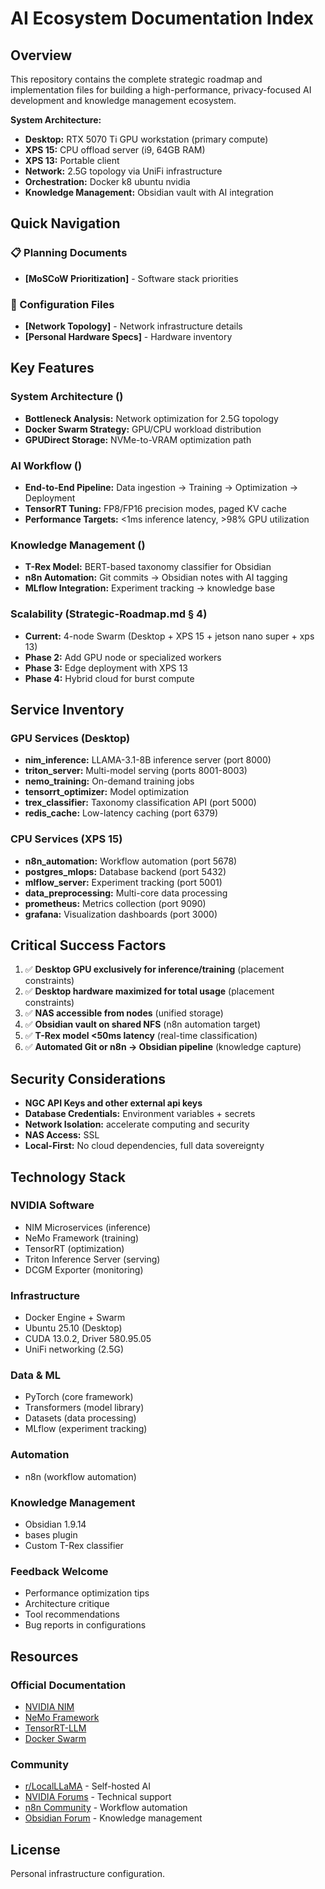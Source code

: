 # AI Ecosystem Documentation Index

## Overview

This repository contains the complete strategic roadmap and implementation files for building a high-performance, privacy-focused AI development and knowledge management ecosystem.

**System Architecture:**
- **Desktop:** RTX 5070 Ti GPU workstation (primary compute)
- **XPS 15:** CPU offload server (i9, 64GB RAM)
- **XPS 13:** Portable client
- **Network:** 2.5G topology via UniFi infrastructure
- **Orchestration:** Docker k8 ubuntu nvidia
- **Knowledge Management:** Obsidian vault with AI integration

## Quick Navigation


### 📋 Planning Documents

- **[MoSCoW Prioritization]** - Software stack priorities


### 🔧 Configuration Files

- **[Network Topology]** - Network infrastructure details
- **[Personal Hardware Specs]** - Hardware inventory




## Key Features

### System Architecture ()

- **Bottleneck Analysis:** Network optimization for 2.5G topology
- **Docker Swarm Strategy:** GPU/CPU workload distribution
- **GPUDirect Storage:** NVMe-to-VRAM optimization path

### AI Workflow ()

- **End-to-End Pipeline:** Data ingestion → Training → Optimization → Deployment
- **TensorRT Tuning:** FP8/FP16 precision modes, paged KV cache
- **Performance Targets:** <1ms inference latency, >98% GPU utilization

### Knowledge Management ()

- **T-Rex Model:** BERT-based taxonomy classifier for Obsidian
- **n8n Automation:** Git commits → Obsidian notes with AI tagging
- **MLflow Integration:** Experiment tracking → knowledge base

### Scalability (Strategic-Roadmap.md § 4)

- **Current:** 4-node Swarm (Desktop + XPS 15 + jetson nano super + xps 13)
- **Phase 2:** Add GPU node or specialized workers
- **Phase 3:** Edge deployment with XPS 13
- **Phase 4:** Hybrid cloud for burst compute


## Service Inventory

### GPU Services (Desktop)
- **nim_inference:** LLAMA-3.1-8B inference server (port 8000)
- **triton_server:** Multi-model serving (ports 8001-8003)
- **nemo_training:** On-demand training jobs
- **tensorrt_optimizer:** Model optimization
- **trex_classifier:** Taxonomy classification API (port 5000)
- **redis_cache:** Low-latency caching (port 6379)

### CPU Services (XPS 15)
- **n8n_automation:** Workflow automation (port 5678)
- **postgres_mlops:** Database backend (port 5432)
- **mlflow_server:** Experiment tracking (port 5001)
- **data_preprocessing:** Multi-core data processing
- **prometheus:** Metrics collection (port 9090)
- **grafana:** Visualization dashboards (port 3000)


## Critical Success Factors

1. ✅ **Desktop GPU exclusively for inference/training** (placement constraints)
2. ✅ **Desktop hardware maximized for total usage** (placement constraints)
3. ✅ **NAS accessible from  nodes** (unified storage)
4. ✅ **Obsidian vault on shared NFS** (n8n automation target)
5. ✅ **T-Rex model <50ms latency** (real-time classification)
6. ✅ **Automated Git or n8n → Obsidian pipeline** (knowledge capture)

## Security Considerations

- **NGC API Keys and other external api keys** 
- **Database Credentials:** Environment variables + secrets 
- **Network Isolation:** accelerate computing and security
- **NAS Access:** SSL
- **Local-First:** No cloud dependencies, full data sovereignty


## Technology Stack

### NVIDIA Software
- NIM Microservices (inference)
- NeMo Framework  (training)
- TensorRT  (optimization)
- Triton Inference Server (serving)
- DCGM Exporter (monitoring)

### Infrastructure
- Docker Engine + Swarm
- Ubuntu 25.10 (Desktop)
- CUDA 13.0.2, Driver 580.95.05
- UniFi networking (2.5G)

### Data & ML
- PyTorch (core framework)
- Transformers (model library)
- Datasets (data processing)
- MLflow (experiment tracking)

### Automation
- n8n (workflow automation)

### Knowledge Management
- Obsidian 1.9.14
- bases plugin
- Custom T-Rex classifier


### Feedback Welcome
- Performance optimization tips
- Architecture critique
- Tool recommendations
- Bug reports in configurations

## Resources

### Official Documentation
- [NVIDIA NIM](https://docs.nvidia.com/nim/)
- [NeMo Framework](https://docs.nvidia.com/nemo-framework/)
- [TensorRT-LLM](https://github.com/NVIDIA/TensorRT-LLM)
- [Docker Swarm](https://docs.docker.com/engine/swarm/)

### Community
- [r/LocalLLaMA](https://reddit.com/r/LocalLLaMA) - Self-hosted AI
- [NVIDIA Forums](https://forums.developer.nvidia.com/) - Technical support
- [n8n Community](https://community.n8n.io/) - Workflow automation
- [Obsidian Forum](https://forum.obsidian.md/) - Knowledge management



## License

Personal infrastructure configuration. 
